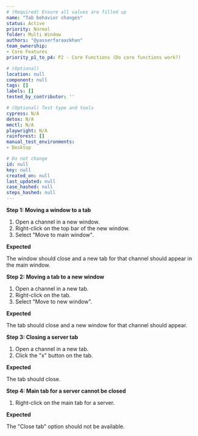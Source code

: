 ```yaml
---
# (Required) Ensure all values are filled up
name: "Tab behavior changes"
status: Active
priority: Normal
folder: Multi Window
authors: "@yasserfaraazkhan"
team_ownership:
- Core Features
priority_p1_to_p4: P2 - Core Functions (Do core functions work?)

# (Optional)
location: null
component: null
tags: []
labels: []
tested_by_contributor: ''

# (Optional) Test type and tools
cypress: N/A
detox: N/A
mmctl: N/A
playwright: N/A
rainforest: []
manual_test_environments:
- Desktop

# Do not change
id: null
key: null
created_on: null
last_updated: null
case_hashed: null
steps_hashed: null
---
```


**Step 1: Moving a window to a tab**

1. Open a channel in a new window.
2. Right-click on the top bar of the new window.
3. Select "Move to main window".

**Expected**

The window should close and a new tab for that channel should appear in the main window.

**Step 2: Moving a tab to a new window**

1. Open a channel in a new tab.
2. Right-click on the tab.
3. Select "Move to new window".

**Expected**

The tab should close and a new window for that channel should appear.

**Step 3: Closing a server tab**

1. Open a channel in a new tab.
2. Click the "x" button on the tab.

**Expected**

The tab should close.

**Step 4: Main tab for a server cannot be closed**

1. Right-click on the main tab for a server.

**Expected**

The "Close tab" option should not be available.
